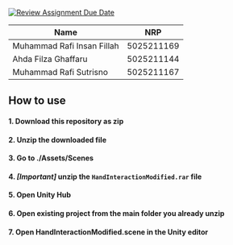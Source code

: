 [![Review Assignment Due Date](https://classroom.github.com/assets/deadline-readme-button-24ddc0f5d75046c5622901739e7c5dd533143b0c8e959d652212380cedb1ea36.svg)](https://classroom.github.com/a/p3tAls-C)

| Name      | NRP |
| ----------- | ----------- |
| Muhammad Rafi Insan Fillah      | 5025211169       |
| Ahda Filza Ghaffaru   | 5025211144        |
| Muhammad Rafi Sutrisno   | 5025211167        |

## How to use
#### 1. Download this repository as zip
#### 2. Unzip the downloaded file
#### 3. Go to ./Assets/Scenes
#### 4. *[Important]* unzip the `HandInteractionModified.rar` file
#### 5. Open Unity Hub
#### 6. Open existing project from the main folder you already unzip
#### 7. Open HandInteractionModified.scene in the Unity editor
